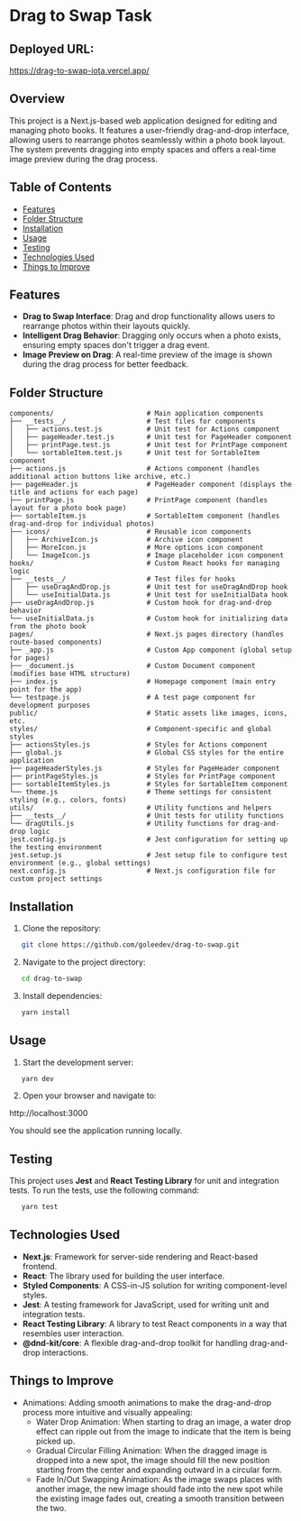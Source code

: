 # Drag to Swap Task

## Deployed URL:

https://drag-to-swap-iota.vercel.app/

## Overview

This project is a Next.js-based web application designed for editing and managing photo books. It features a user-friendly drag-and-drop interface, allowing users to rearrange photos seamlessly within a photo book layout. The system prevents dragging into empty spaces and offers a real-time image preview during the drag process.

## Table of Contents

- [Features](#features)
- [Folder Structure](#folder-structure)
- [Installation](#installation)
- [Usage](#usage)
- [Testing](#testing)
- [Technologies Used](#technologies-used)
- [Things to Improve](#things-to-improve)

## Features

- **Drag to Swap Interface**: Drag and drop functionality allows users to rearrange photos within their layouts quickly.
- **Intelligent Drag Behavior**: Dragging only occurs when a photo exists, ensuring empty spaces don't trigger a drag event.
- **Image Preview on Drag**: A real-time preview of the image is shown during the drag process for better feedback.

## Folder Structure

```plaintext
components/                       # Main application components
├── __tests__/                    # Test files for components
│   ├── actions.test.js           # Unit test for Actions component
│   ├── pageHeader.test.js        # Unit test for PageHeader component
│   ├── printPage.test.js         # Unit test for PrintPage component
│   └── sortableItem.test.js      # Unit test for SortableItem component
├── actions.js                    # Actions component (handles additional action buttons like archive, etc.)
├── pageHeader.js                 # PageHeader component (displays the title and actions for each page)
├── printPage.js                  # PrintPage component (handles layout for a photo book page)
├── sortableItem.js               # SortableItem component (handles drag-and-drop for individual photos)
├── icons/                        # Reusable icon components
│   ├── ArchiveIcon.js            # Archive icon component
│   ├── MoreIcon.js               # More options icon component
│   └── ImageIcon.js              # Image placeholder icon component
hooks/                            # Custom React hooks for managing logic
├── __tests__/                    # Test files for hooks
│   ├── useDragAndDrop.js         # Unit test for useDragAndDrop hook
│   └── useInitialData.js         # Unit test for useInitialData hook
├── useDragAndDrop.js             # Custom hook for drag-and-drop behavior
└── useInitialData.js             # Custom hook for initializing data from the photo book
pages/                            # Next.js pages directory (handles route-based components)
├── _app.js                       # Custom App component (global setup for pages)
├── _document.js                  # Custom Document component (modifies base HTML structure)
├── index.js                      # Homepage component (main entry point for the app)
└── testpage.js                   # A test page component for development purposes
public/                           # Static assets like images, icons, etc.
styles/                           # Component-specific and global styles
├── actionsStyles.js              # Styles for Actions component
├── global.js                     # Global CSS styles for the entire application
├── pageHeaderStyles.js           # Styles for PageHeader component
├── printPageStyles.js            # Styles for PrintPage component
├── sortableItemStyles.js         # Styles for SortableItem component
└── theme.js                      # Theme settings for consistent styling (e.g., colors, fonts)
utils/                            # Utility functions and helpers
├── __tests__/                    # Unit tests for utility functions
└── dragUtils.js                  # Utility functions for drag-and-drop logic
jest.config.js                    # Jest configuration for setting up the testing environment
jest.setup.js                     # Jest setup file to configure test environment (e.g., global settings)
next.config.js                    # Next.js configuration file for custom project settings
```

## Installation

1. Clone the repository:

```bash
   git clone https://github.com/goleedev/drag-to-swap.git
```

2. Navigate to the project directory:

```bash
   cd drag-to-swap
```

3.  Install dependencies:

```bash
   yarn install
```

## Usage

1. Start the development server:

```bash
   yarn dev
```

2. Open your browser and navigate to:

http://localhost:3000

You should see the application running locally.

## Testing

This project uses **Jest** and **React Testing Library** for unit and integration tests. To run the tests, use the following command:

```bash
   yarn test
```

## Technologies Used

- **Next.js**: Framework for server-side rendering and React-based frontend.
- **React**: The library used for building the user interface.
- **Styled Components**: A CSS-in-JS solution for writing component-level styles.
- **Jest**: A testing framework for JavaScript, used for writing unit and integration tests.
- **React Testing Library**: A library to test React components in a way that resembles user interaction.
- **@dnd-kit/core**: A flexible drag-and-drop toolkit for handling drag-and-drop interactions.

## Things to Improve

- Animations: Adding smooth animations to make the drag-and-drop process more intuitive and visually appealing:
  - Water Drop Animation: When starting to drag an image, a water drop effect can ripple out from the image to indicate that the item is being picked up.
  - Gradual Circular Filling Animation: When the dragged image is dropped into a new spot, the image should fill the new position starting from the center and expanding outward in a circular form.
  - Fade In/Out Swapping Animation: As the image swaps places with another image, the new image should fade into the new spot while the existing image fades out, creating a smooth transition between the two.
